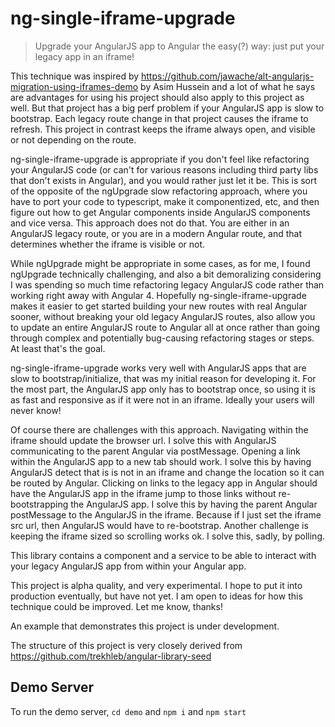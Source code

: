 # ng-single-iframe-upgrade

> Upgrade your AngularJS app to Angular the easy(?) way: just put your legacy
> app in an iframe!

This technique was inspired by
https://github.com/jawache/alt-angularjs-migration-using-iframes-demo by Asim
Hussein and a lot of what he says are advantages for using his project should
also apply to this project as well. But that project has a big perf problem if
your AngularJS app is slow to bootstrap. Each legacy route change in that
project causes the iframe to refresh. This project in contrast keeps the iframe
always open, and visible or not depending on the route.

ng-single-iframe-upgrade is appropriate if you don't feel like refactoring your
AngularJS code (or can't for various reasons including third party libs that
don't exists in Angular), and you would rather just let it be. This is sort of
the opposite of the ngUpgrade slow refactoring approach, where you have to port
your code to typescript, make it componentized, etc, and then figure out how to
get Angular components inside AngularJS components and vice versa. This approach
does not do that. You are either in an AngularJS legacy route, or you are in a
modern Angular route, and that determines whether the iframe is visible or not.

While ngUpgrade might be appropriate in some cases, as for me, I found ngUpgrade
technically challenging, and also a bit demoralizing considering I was spending
so much time refactoring legacy AngularJS code rather than working right away
with Angular 4. Hopefully ng-single-iframe-upgrade makes it easier to get
started building your new routes with real Angular sooner, without breaking your
old legacy AngularJS routes, also allow you to update an entire AngularJS route
to Angular all at once rather than going through complex and potentially
bug-causing refactoring stages or steps. At least that's the goal.

ng-single-iframe-upgrade works very well with AngularJS apps that are slow to
bootstrap/initialize, that was my initial reason for developing it. For the most
part, the AngularJS app only has to bootstrap once, so using it is as fast and
responsive as if it were not in an iframe. Ideally your users will never know!

Of course there are challenges with this approach. Navigating within the iframe
should update the browser url. I solve this with AngularJS communicating to the
parent Angular via postMessage. Opening a link within the AngularJS app to a new
tab should work. I solve this by having AngularJS detect that is is not in an
iframe and change the location so it can be routed by Angular. Clicking on links
to the legacy app in Angular should have the AngularJS app in the iframe jump to
those links without re-bootstrapping the AngularJS app. I solve this by having
the parent Angular postMessage to the AngularJS in the iframe. Because if I just
set the iframe src url, then AngularJS would have to re-bootstrap. Another
challenge is keeping the iframe sized so scrolling works ok. I solve this,
sadly, by polling.

This library contains a component and a service to be able to interact with your
legacy AngularJS app from within your Angular app.

This project is alpha quality, and very experimental. I hope to put it into
production eventually, but have not yet. I am open to ideas for how this
technique could be improved. Let me know, thanks!

An example that demonstrates this project is under development.

The structure of this project is very closely derived from
https://github.com/trekhleb/angular-library-seed

## Demo Server

To run the demo server, `cd demo` and `npm i` and `npm start`
